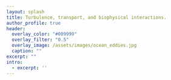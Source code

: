 ```yaml
---
layout: splash
title: Turbulence, transport, and biophysical interactions.
author_profile: true
header:
  overlay_color: "#009999"
  overlay_filter: "0.5"
  overlay_image: /assets/images/ocean_eddies.jpg
  caption: ""
excerpt: ""
intro: 
  - excerpt: ''
---
```


